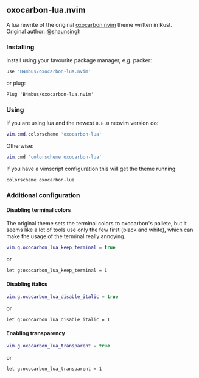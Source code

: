 ## oxocarbon-lua.nvim

A lua rewrite of the original [oxocarbon.nvim](https://github.com/shaunsingh/oxocarbon.nvim) theme written in Rust.  
Original author: [@shaunsingh](https://github.com/shaunsingh)

### Installing

Install using your favourite package manager, e.g. packer:
```lua
use 'B4mbus/oxocarbon-lua.nvim'
```
or plug:
```vim
Plug 'B4mbus/oxocarbon-lua.nvim'
```

### Using

If you are using lua and the newest `0.8.0` neovim version do:
```lua
vim.cmd.colorscheme 'oxocarbon-lua'
```
Otherwise:
```lua
vim.cmd 'colorscheme oxocarbon-lua'
```

If you have a vimscript configuration this will get the theme running:
```vim
colorscheme oxocarbon-lua
```

### Additional configuration

#### Disabling terminal colors
The original theme sets the terminal colors to oxocarbon's pallete, but it seems like a lot of tools use only the few first (black and white), which can make the usage of the terminal really annoying.
```lua
vim.g.oxocarbon_lua_keep_terminal = true
```
or
```vim
let g:oxocarbon_lua_keep_terminal = 1
```

#### Disabling italics
```lua
vim.g.oxocarbon_lua_disable_italic = true
```
or
```vim
let g:oxocarbon_lua_disable_italic = 1
```
#### Enabling transparency
```lua
vim.g.oxocarbon_lua_transparent = true
```
or
```vim
let g:oxocarbon_lua_transparent = 1
```
